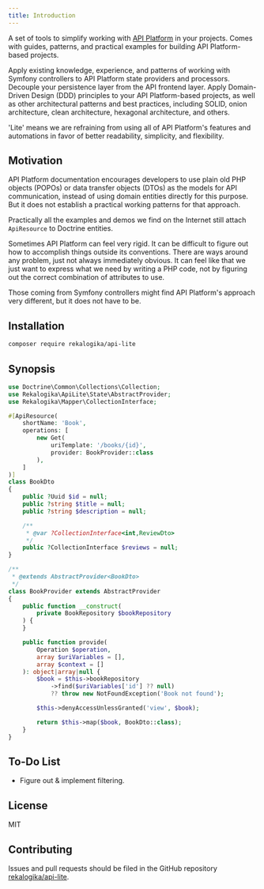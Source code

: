 ```yaml
---
title: Introduction
---
```


A set of tools to simplify working with [API
Platform](https://api-platform.com/) in your projects. Comes with guides,
patterns, and practical examples for building API Platform-based projects.

Apply existing knowledge, experience, and patterns of working with Symfony
controllers to API Platform state providers and processors. Decouple your
persistence layer from the API frontend layer. Apply Domain-Driven Design (DDD)
principles to your API Platform-based projects, as well as other architectural
patterns and best practices, including SOLID, onion architecture, clean
architecture, hexagonal architecture, and others.

'Lite' means we are refraining from using all of API Platform's features and
automations in favor of better readability, simplicity, and flexibility.

## Motivation

API Platform documentation encourages developers to use plain old PHP objects
(POPOs) or data transfer objects (DTOs) as the models for API communication,
instead of using domain entities directly for this purpose. But it does not
establish a practical working patterns for that approach.

Practically all the examples and demos we find on the Internet still
attach `ApiResource` to Doctrine entities.

Sometimes API Platform can feel very rigid. It can be difficult to figure out
how to accomplish things outside its conventions. There are ways around any
problem, just not always immediately obvious. It can feel like that we just want
to express what we need by writing a PHP code, not by figuring out the correct
combination of attributes to use.

Those coming from Symfony controllers might find API Platform's approach very
different, but it does not have to be.

## Installation

```bash
composer require rekalogika/api-lite
```

## Synopsis

```php
use Doctrine\Common\Collections\Collection;
use Rekalogika\ApiLite\State\AbstractProvider;
use Rekalogika\Mapper\CollectionInterface;

#[ApiResource(
    shortName: 'Book',
    operations: [
        new Get(
            uriTemplate: '/books/{id}',
            provider: BookProvider::class
        ),
    ]
)]
class BookDto
{
    public ?Uuid $id = null;
    public ?string $title = null;
    public ?string $description = null;

    /**
     * @var ?CollectionInterface<int,ReviewDto>
     */
    public ?CollectionInterface $reviews = null;
}

/**
 * @extends AbstractProvider<BookDto>
 */
class BookProvider extends AbstractProvider
{
    public function __construct(
        private BookRepository $bookRepository
    ) {
    }

    public function provide(
        Operation $operation,
        array $uriVariables = [],
        array $context = []
    ): object|array|null {
        $book = $this->bookRepository
            ->find($uriVariables['id'] ?? null)
            ?? throw new NotFoundException('Book not found');

        $this->denyAccessUnlessGranted('view', $book);

        return $this->map($book, BookDto::class);
    }
}
```

## To-Do List

* Figure out & implement filtering.

## License

MIT

## Contributing

Issues and pull requests should be filed in the GitHub repository
[rekalogika/api-lite](https://github.com/rekalogika/api-lite).
